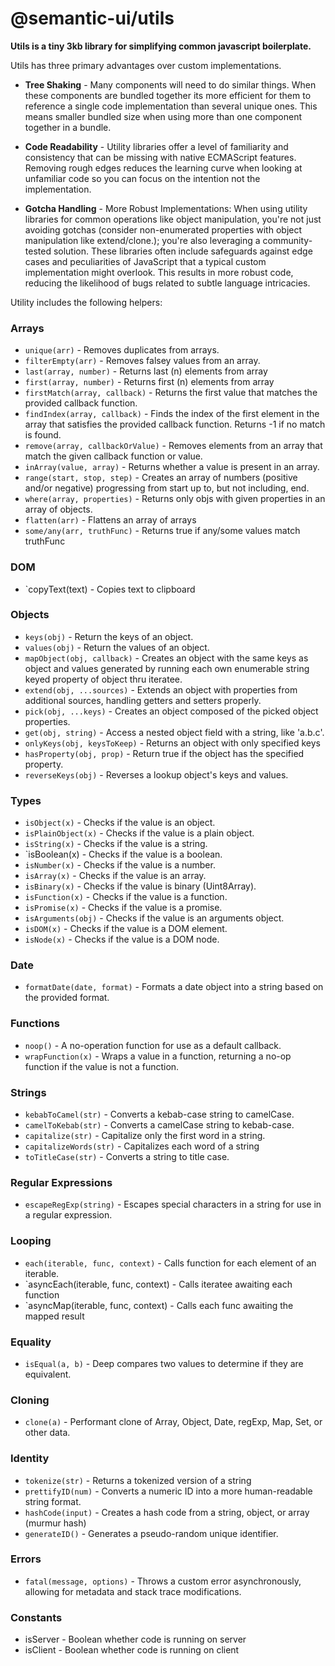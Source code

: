 # @semantic-ui/utils

**Utils is a tiny 3kb library for simplifying common javascript boilerplate.**

Utils has three primary advantages over custom implementations.

- **Tree Shaking** - Many components will need to do similar things. When these components are bundled together its more efficient for them to reference a single code implementation than several unique ones. This means smaller bundled size when using more than one component together in a bundle.

- **Code Readability** - Utility libraries offer a level of familiarity and consistency that can be missing with native ECMAScript features. Removing rough edges reduces the learning curve when looking at unfamiliar code so you can focus on the intention not the implementation.

- **Gotcha Handling** - More Robust Implementations: When using utility libraries for common operations like object manipulation, you're not just avoiding gotchas (consider non-enumerated properties with object manipulation like extend/clone.); you're also leveraging a community-tested solution. These libraries often include safeguards against edge cases and peculiarities of JavaScript that a typical custom implementation might overlook. This results in more robust code, reducing the likelihood of bugs related to subtle language intricacies.

Utility includes the following helpers:

### Arrays
- `unique(arr)` - Removes duplicates from arrays.
- `filterEmpty(arr)` - Removes falsey values from an array.
- `last(array, number)` - Returns last (n) elements from array
- `first(array, number)` - Returns first (n) elements from array
- `firstMatch(array, callback)` - Returns the first value that matches the provided callback function.
- `findIndex(array, callback)` - Finds the index of the first element in the array that satisfies the provided callback function. Returns -1 if no match is found.
- `remove(array, callbackOrValue)` - Removes elements from an array that match the given callback function or value.
- `inArray(value, array)` - Returns whether a value is present in an array.
- `range(start, stop, step)` - Creates an array of numbers (positive and/or negative) progressing from start up to, but not including, end.
- `where(array, properties)` - Returns only objs with given properties in an array of objects.
- `flatten(arr)` - Flattens an array of arrays
- `some/any(arr, truthFunc)` - Returns true if any/some values match truthFunc


### DOM
- `copyText(text) - Copies text to clipboard

### Objects
- `keys(obj)` - Return the keys of an object.
- `values(obj)` - Return the values of an object.
- `mapObject(obj, callback)` - Creates an object with the same keys as object and values generated by running each own enumerable string keyed property of object thru iteratee.
- `extend(obj, ...sources)` - Extends an object with properties from additional sources, handling getters and setters properly.
- `pick(obj, ...keys)` - Creates an object composed of the picked object properties.
- `get(obj, string)` - Access a nested object field with a string, like 'a.b.c'.
- `onlyKeys(obj, keysToKeep)` - Returns an object with only specified keys
- `hasProperty(obj, prop)` - Return true if the object has the specified property.
- `reverseKeys(obj)` - Reverses a lookup object's keys and values.

### Types
- `isObject(x)` - Checks if the value is an object.
- `isPlainObject(x)` - Checks if the value is a plain object.
- `isString(x)` - Checks if the value is a string.
- `isBoolean(x) - Checks if the value is a boolean.
- `isNumber(x)` - Checks if the value is a number.
- `isArray(x)` - Checks if the value is an array.
- `isBinary(x)` - Checks if the value is binary (Uint8Array).
- `isFunction(x)` - Checks if the value is a function.
- `isPromise(x)` - Checks if the value is a promise.
- `isArguments(obj)` - Checks if the value is an arguments object.
- `isDOM(x)` - Checks if the value is a DOM element.
- `isNode(x)` - Checks if the value is a DOM node.

### Date
- `formatDate(date, format)` - Formats a date object into a string based on the provided format.

### Functions
- `noop()` - A no-operation function for use as a default callback.
- `wrapFunction(x)` - Wraps a value in a function, returning a no-op function if the value is not a function.

### Strings
- `kebabToCamel(str)` - Converts a kebab-case string to camelCase.
- `camelToKebab(str)` - Converts a camelCase string to kebab-case.
- `capitalize(str)` - Capitalize only the first word in a string.
- `capitalizeWords(str)` - Capitalizes each word of a string
- `toTitleCase(str)` - Converts a string to title case.

### Regular Expressions
- `escapeRegExp(string)` - Escapes special characters in a string for use in a regular expression.

### Looping
- `each(iterable, func, context)` - Calls function for each element of an iterable.
- `asyncEach(iterable, func, context) - Calls iteratee awaiting each function
- `asyncMap(iterable, func, context) - Calls each func awaiting the mapped result

### Equality
- `isEqual(a, b)` - Deep compares two values to determine if they are equivalent.

### Cloning
- `clone(a)` - Performant clone of Array, Object, Date, regExp, Map, Set, or other data.

### Identity
- `tokenize(str)` - Returns a tokenized version of a string
- `prettifyID(num)` - Converts a numeric ID into a more human-readable string format.
- `hashCode(input)` - Creates a hash code from a string, object, or array (murmur hash)
- `generateID()` - Generates a pseudo-random unique identifier.

### Errors
- `fatal(message, options)` - Throws a custom error asynchronously, allowing for metadata and stack trace modifications.

### Constants
  - isServer - Boolean whether code is running on server
  - isClient - Boolean whether code is running on client
